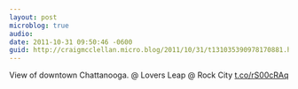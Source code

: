 ```yaml
---
layout: post
microblog: true
audio: 
date: 2011-10-31 09:50:46 -0600
guid: http://craigmcclellan.micro.blog/2011/10/31/t131035390978170881.html
---
```

View of downtown Chattanooga.   @ Lovers Leap @ Rock City [t.co/rS00cRAq](http://t.co/rS00cRAq)
